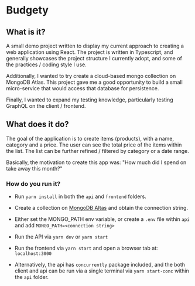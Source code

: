 # Budgety

## What is it?

A small demo project written to display my current approach to creating a web application using React. The project
is written in Typescript, and generally showcases the project structure I currently adopt, and some of the practices
/ coding style I use.

Additionally, I wanted to try create a cloud-based mongo collection on MongoDB Atlas. This project gave me a good
opportunity to build a small micro-service that would access that database for persistence.

Finally, I wanted to expand my testing knowledge, particularly testing GraphQL on the client / frontend.

## What does it do?

The goal of the application is to create items (products), with a name, category and a price. The user can see the
total price of the items within the list. The list can be further refined / filtered by category or a date range.

Basically, the motivation to create this app was: "How much did I spend on take away this month?"

### How do you run it?

- Run `yarn install` in both the `api` and `frontend` folders.
- Create a collection on [MongoDB Altas](https://www.mongodb.com/cloud/atlas) and obtain the connection string.
- Either set the MONGO_PATH env variable, or create a `.env` file within `api` and add `MONGO_PATH=<connection string>`
- Run the API via `yarn dev` or `yarn start`
- Run the frontend via `yarn start` and open a browser tab at: `localhost:3000`

- Alternatively, the api has `concurrently` package included, and the both client and api can be run via a single terminal
  via `yarn start-conc` within the `api` folder.
